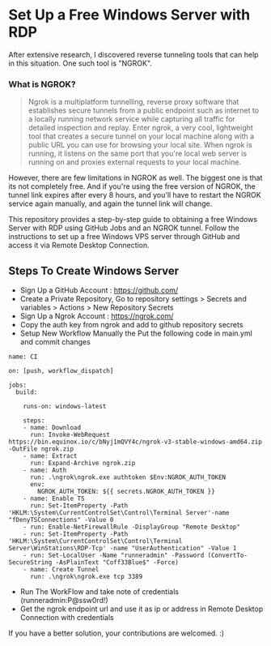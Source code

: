 # Set Up a Free Windows Server with RDP 
After extensive research, I discovered reverse tunneling tools that can help in this situation. One such tool is "NGROK".

### What is NGROK? 
> Ngrok is a multiplatform tunnelling, reverse proxy software that establishes secure tunnels from a public endpoint such as internet to a locally running network service while capturing all traffic for detailed inspection and replay.
>Enter ngrok, a very cool, lightweight tool that creates a secure tunnel on your local machine along with a public URL you can use for browsing your local site. When ngrok is running, it listens on the same port that you're local web server is running on and proxies external requests to your local machine.

However, there are few limitations in NGROK as well. The biggest one is that its not completely free. And if you're using the free version of NGROK, the tunnel link expires after every 8 hours, and you'll have to restart the NGROK service again manually, and again the tunnel link will change. 

This repository provides a step-by-step guide to obtaining a free Windows Server with RDP using GitHub Jobs and an NGROK tunnel. Follow the instructions to set up a free Windows VPS server through GitHub and access it via Remote Desktop Connection.

## Steps To Create Windows Server
* Sign Up a GitHub Account : https://github.com/
* Create a Private Repository, Go to repository settings > Secrets and variables > Actions > New Repository Secrets
* Sign Up a Ngrok Account : https://ngrok.com/
* Copy the auth key from ngrok and add to github repository secrets
* Setup New Workflow Manually the Put the following code in main.yml and commit changes 
```
name: CI

on: [push, workflow_dispatch]

jobs:
  build:

    runs-on: windows-latest

    steps:
    - name: Download
      run: Invoke-WebRequest https://bin.equinox.io/c/bNyj1mQVY4c/ngrok-v3-stable-windows-amd64.zip -OutFile ngrok.zip
    - name: Extract
      run: Expand-Archive ngrok.zip
    - name: Auth
      run: .\ngrok\ngrok.exe authtoken $Env:NGROK_AUTH_TOKEN
      env:
        NGROK_AUTH_TOKEN: ${{ secrets.NGROK_AUTH_TOKEN }}
    - name: Enable TS
      run: Set-ItemProperty -Path 'HKLM:\System\CurrentControlSet\Control\Terminal Server'-name "fDenyTSConnections" -Value 0
    - run: Enable-NetFirewallRule -DisplayGroup "Remote Desktop"
    - run: Set-ItemProperty -Path 'HKLM:\System\CurrentControlSet\Control\Terminal Server\WinStations\RDP-Tcp' -name "UserAuthentication" -Value 1
    - run: Set-LocalUser -Name "runneradmin" -Password (ConvertTo-SecureString -AsPlainText "Coff33Blue$" -Force)
    - name: Create Tunnel
      run: .\ngrok\ngrok.exe tcp 3389

```
* Run The WorkFlow and take note of credentials (runneradmin:P@ssw0rd!)
* Get the ngrok endpoint url and use it as ip or address in Remote Desktop Connection with credentials

If you have a better solution, your contributions are welcomed. :)
